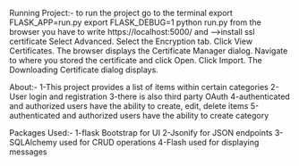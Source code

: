 Running Project:-
to run the project go to the terminal
export FLASK_APP=run.py
export FLASK_DEBUG=1
python run.py
from the browser you have to write https://localhost:5000/ and
-->install ssl certificate
  Select Advanced.
  Select the Encryption tab.
  Click View Certificates. The browser displays the Certificate Manager dialog.
  Navigate to where you stored the certificate and click Open.
  Click Import. The Downloading Certificate dialog displays.

About:-
1-This project provides a list of items within certain categories
2-User login and registration
3-there is also third party OAuth
4-authenticated and authorized users have the ability to create, edit, delete items
5-authenticated and authorized users have the ability to create category

Packages Used:-
1-flask Bootstrap for UI
2-Jsonify for JSON endpoints
3-SQLAlchemy used for CRUD operations
4-Flash used for displaying messages
